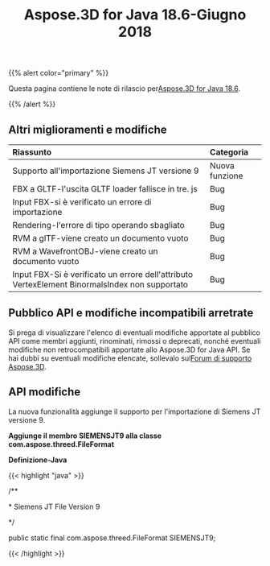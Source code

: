 ﻿---
title: Aspose.3D for Java 18.6-Giugno 2018
type: docs
weight: 70
url: /it/java/aspose-3d-for-java-18-6-june-2018/
---
{{% alert color="primary" %}} 

Questa pagina contiene le note di rilascio per[Aspose.3D for Java 18.6](https://repository.aspose.com/repo/com/aspose/aspose-3d/18.6/).

{{% /alert %}} 
## **Altri miglioramenti e modifiche**

|**Riassunto**|**Categoria**|
|:- |:- |
|Supporto all'importazione Siemens JT versione 9|Nuova funzione|
|FBX a GLTF-l'uscita GLTF loader fallisce in tre. js|Bug|
|Input FBX-si è verificato un errore di importazione|Bug|
|Rendering-l'errore di tipo operando sbagliato|Bug|
|RVM a glTF-viene creato un documento vuoto|Bug|
|RVM a WavefrontOBJ-viene creato un documento vuoto|Bug|
|Input FBX-Si è verificato un errore dell'attributo VertexElement BinormalsIndex non supportato|Bug|
## **Pubblico API e modifiche incompatibili arretrate**
Si prega di visualizzare l'elenco di eventuali modifiche apportate al pubblico API come membri aggiunti, rinominati, rimossi o deprecati, nonché eventuali modifiche non retrocompatibili apportate allo Aspose.3D for Java API. Se hai dubbi su eventuali modifiche elencate, sollevalo sul[Forum di supporto Aspose.3D](http://www.aspose.com/community/forums/aspose.3d-product-family/535/showforum.aspx).
## **API modifiche**
La nuova funzionalità aggiunge il supporto per l'importazione di Siemens JT versione 9.

**Aggiunge il membro SIEMENSJT9 alla classe com.aspose.threed.FileFormat**

**Definizione-Java**

{{< highlight "java" >}}

 /**

\* Siemens JT File Version 9

*/

public static final com.aspose.threed.FileFormat SIEMENSJT9;

{{< /highlight >}}
